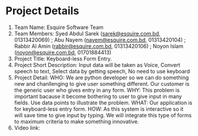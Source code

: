 # Project Details

1. Team Name: Esquire Software Team
2. Team Members: Syed Abdul Sarek (sarek@esquire.com.bd, 01313420069) ; Abu Nayem (nayem@esquire.com.bd, 01313420104) ; Rabbir Al Amin (rabbir@esquire.com.bd, 01313420106) ; Noyon Islam (noyon@esquire.com.bd, 01701884413)
3. Project Title: Keyboard-less Form Entry.
4. Project Short Description: Input data will be taken as Voice, 
Convert speech to text, 
Select data by getting speech, 
No need to use keyboard
5. Project Detail: 
WHO: We are python developer so we can do something new and chanllenging to give user something different. Our customer is the generic user who gives entry in any form.
WHY: This problem is important bacause it become bothering to user to give input in many fields. Use data points to illustrate the problem.
WHAT: Our application is for keyboard-less entry form.
HOW: As this system is interactive so it will save time to give input by typing. We will integrate this type of forms to maximum criteria to make something innovative.
6. Video link: 

